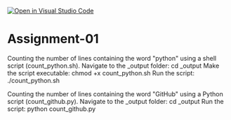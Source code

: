 [![Open in Visual Studio Code](https://classroom.github.com/assets/open-in-vscode-2e0aaae1b6195c2367325f4f02e2d04e9abb55f0b24a779b69b11b9e10269abc.svg)](https://classroom.github.com/online_ide?assignment_repo_id=18148318&assignment_repo_type=AssignmentRepo)
# Assignment-01
Counting the number of lines containing the word "python" using a shell script (count_python.sh).
Navigate to the _output folder:
    cd _output
Make the script executable:
    chmod +x count_python.sh
Run the script:
    ./count_python.sh

Counting the number of lines containing the word "GitHub" using a Python script (count_github.py).
Navigate to the _output folder:
    cd _output
Run the script:
    python count_github.py